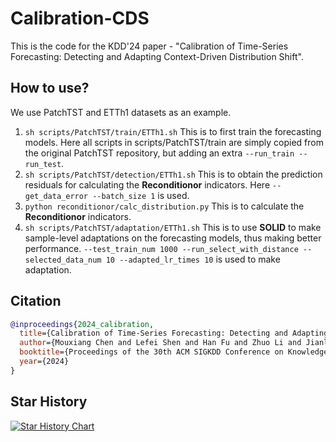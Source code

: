 # Calibration-CDS

This is the code for the KDD'24 paper - "Calibration of Time-Series Forecasting: Detecting and Adapting Context-Driven Distribution Shift".


## How to use?

We use PatchTST and ETTh1 datasets as an example.

1. `sh scripts/PatchTST/train/ETTh1.sh` This is to first train the forecasting models. Here all scripts in scripts/PatchTST/train are simply copied from the original PatchTST repository, but adding an extra `--run_train --run_test`.
2. `sh scripts/PatchTST/detection/ETTh1.sh` This is to obtain the prediction residuals for calculating the **Reconditionor** indicators. Here `--get_data_error --batch_size 1` is used.
3. `python reconditionor/calc_distribution.py` This is to calculate the **Reconditionor** indicators.
4. `sh scripts/PatchTST/adaptation/ETTh1.sh` This is to use **SOLID** to make sample-level adaptations on the forecasting models, thus making better performance. `--test_train_num 1000 --run_select_with_distance --selected_data_num 10 --adapted_lr_times 10` is used to make adaptation.


## Citation
```bibtex
@inproceedings{2024_calibration,
  title={Calibration of Time-Series Forecasting: Detecting and Adapting Context-Driven Distribution Shift},
  author={Mouxiang Chen and Lefei Shen and Han Fu and Zhuo Li and Jianling Sun and Chenghao Liu}
  booktitle={Proceedings of the 30th ACM SIGKDD Conference on Knowledge Discovery and Data Mining},
  year={2024}
}
```


## Star History

[![Star History Chart](https://api.star-history.com/svg?repos=HALF111/calibration_CDS&type=Date)](https://star-history.com/#HALF111/calibration_CDS&Date)